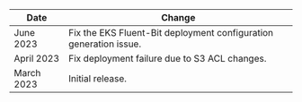 | Date         | Change           |
|---------------|-------------------|
| June 2023 | Fix the EKS Fluent-Bit deployment configuration generation issue. |
| April 2023 | Fix deployment failure due to S3 ACL changes. |
| March 2023 | Initial release. |